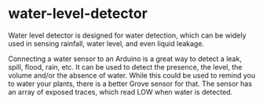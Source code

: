 # water-level-detector
Water level detector is designed for water detection, which can be widely used in sensing rainfall, water level, and even liquid leakage.



Connecting a water sensor to an Arduino is a great way to detect a leak, spill, flood, rain, etc. It can be used to detect the presence, the level, the volume and/or the absence of water. While this could be used to remind you to water your plants, there is a better Grove sensor for that. The sensor has an array of exposed traces, which read LOW when water is detected.




